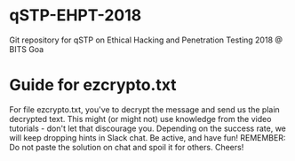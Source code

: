 # qSTP-EHPT-2018
Git repository for qSTP on Ethical Hacking and Penetration Testing 2018 @ BITS Goa

# Guide for ezcrypto.txt
For file ezcrypto.txt, you've to decrypt the message and send us the plain decrypted text. This might (or might not) use knowledge from the video tutorials - don't let that discourage you. Depending on the success rate, we will keep dropping hints in Slack chat. Be active, and have fun! REMEMBER: Do not paste the solution on chat and spoil it for others. Cheers!
